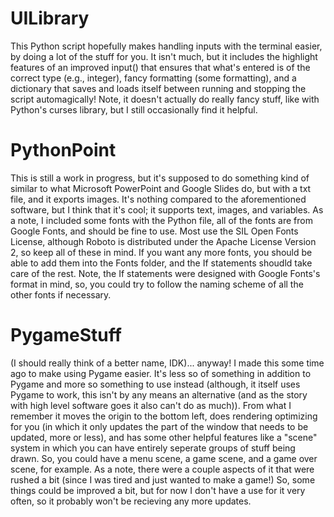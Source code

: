 # UILibrary
This Python script hopefully makes handling inputs with the terminal easier, by doing a lot of the stuff for you. It isn't much, but it includes the highlight features of an improved input() that ensures that what's entered is of the correct type (e.g., integer), fancy formatting (some formatting), and a dictionary that saves and loads itself between running and stopping the script automagically! Note, it doesn't actually do really fancy stuff, like with Python's curses library, but I still occasionally find it helpful.

# PythonPoint
This is still a work in progress, but it's supposed to do something kind of similar to what Microsoft PowerPoint and Google Slides do, but with a txt file, and it exports images. It's nothing compared to the aforementioned software, but I think that it's cool; it supports text, images, and variables. As a note, I included some fonts with the Python file, all of the fonts are from Google Fonts, and should be fine to use. Most use the SIL Open Fonts License, although Roboto is distributed under the Apache License Version 2, so keep all of these in mind. If you want any more fonts, you should be able to add them into the Fonts folder, and the If statements shoudld take care of the rest. Note, the If statements were designed with Google Fonts's format in mind, so, you could try to follow the naming scheme of all the other fonts if necessary.

# PygameStuff
(I should really think of a better name, IDK)... anyway! I made this some time ago to make using Pygame easier. It's less so of something in addition to Pygame and more so something to use instead (although, it itself uses Pygame to work, this isn't by any means an alternative (and as the story with high level software goes it also can't do as much)). From what I remember it moves the origin to the bottom left, does rendering optimizing for you (in which it only updates the part of the window that needs to be updated, more or less), and has some other helpful features like a "scene" system in which you can have entirely seperate groups of stuff being drawn. So, you could have a menu scene, a game scene, and a game over scene, for example. As a note, there were a couple aspects of it that were rushed a bit (since I was tired and just wanted to make a game!) So, some things could be improved a bit, but for now I don't have a use for it very often, so it probably won't be recieving any more updates.

